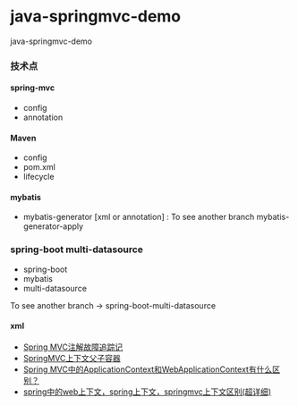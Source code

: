 # java-springmvc-demo
java-springmvc-demo

### 技术点

#### spring-mvc 
* config
* annotation

#### Maven
* config
* pom.xml
* lifecycle

#### mybatis 
* mybatis-generator [xml or annotation] : To see another branch mybatis-generator-apply

### spring-boot multi-datasource

* spring-boot
* mybatis
* multi-datasource

To see another branch -> spring-boot-multi-datasource



#### xml

* [Spring MVC注解故障追踪记](https://zhuanlan.zhihu.com/p/22839712)
* [SpringMVC上下文父子容器](http://blog.csdn.net/lovesomnus/article/details/51473740)
* [Spring MVC中的ApplicationContext和WebApplicationContext有什么区别？](https://gxnotes.com/article/77178.html)
* [spring中的web上下文，spring上下文，springmvc上下文区别(超详细)](http://blog.csdn.net/crazylzxlzx/article/details/53648625)

